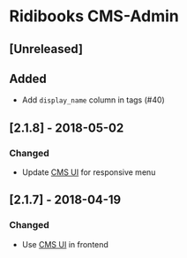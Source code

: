 # Ridibooks CMS-Admin

## [Unreleased]
## Added
- Add `display_name` column in tags (#40)

## [2.1.8] - 2018-05-02
### Changed
- Update [CMS UI](https://github.com/ridi/cms-ui) for responsive menu

## [2.1.7] - 2018-04-19
### Changed
- Use [CMS UI](https://github.com/ridi/cms-ui) in frontend
